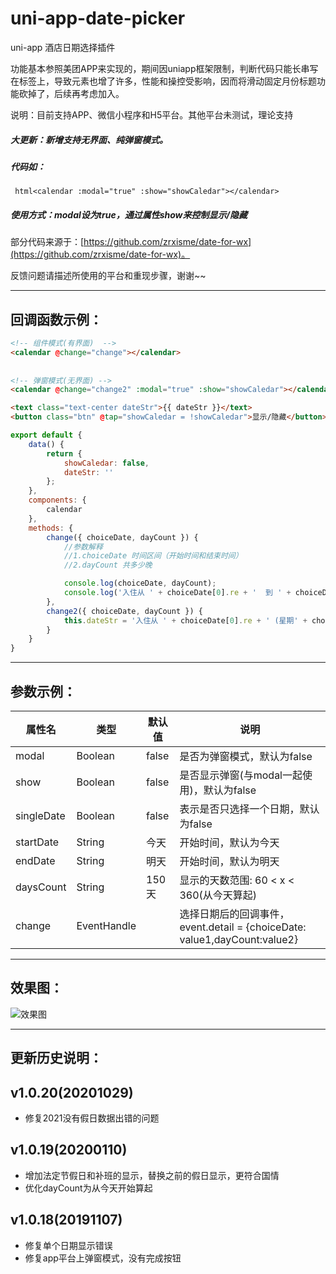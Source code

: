 # uni-app-date-picker
uni-app 酒店日期选择插件
   
功能基本参照美团APP来实现的，期间因uniapp框架限制，判断代码只能长串写在标签上，导致元素也增了许多，性能和操控受影响，因而将滑动固定月份标题功能砍掉了，后续再考虑加入。
   
说明：目前支持APP、微信小程序和H5平台。其他平台未测试，理论支持   

   
##### 大更新：新增支持无界面、纯弹窗模式。
##### 代码如：
``` html<calendar :modal="true" :show="showCaledar"></calendar>```
##### 使用方式：modal设为true，通过属性show来控制显示/隐藏   
   
   
部分代码来源于：[https://github.com/zrxisme/date-for-wx](https://github.com/zrxisme/date-for-wx)。   
   
反馈问题请描述所使用的平台和重现步骤，谢谢~~   
   
   
---
## 回调函数示例：

``` html
<!-- 组件模式(有界面)  -->
<calendar @change="change"></calendar>
   
   
<!-- 弹窗模式(无界面) -->
<calendar @change="change2" :modal="true" :show="showCaledar"></calendar>

<text class="text-center dateStr">{{ dateStr }}</text>
<button class="btn" @tap="showCaledar = !showCaledar">显示/隐藏</button>
``` 
   
   
   
``` javascript
export default {
	data() {
		return {
			showCaledar: false,
			dateStr: ''
		};
	},
	components: {
		calendar
	},
	methods: {
		change({ choiceDate, dayCount }) {
			//参数解释
			//1.choiceDate 时间区间（开始时间和结束时间）
			//2.dayCount 共多少晚

			console.log(choiceDate, dayCount);
			console.log('入住从 ' + choiceDate[0].re + '  到 ' + choiceDate[1].re + '  共 ' + dayCount + ' 晚');
		},
		change2({ choiceDate, dayCount }) {
			this.dateStr = '入住从 ' + choiceDate[0].re + ' (星期' + choiceDate[0].week + ')  到 ' + choiceDate[1].re + '(星期' + choiceDate[1].week + ')' + '  共 ' + dayCount + ' 晚 ';
		}
	}
}
```
   
    
---
## 参数示例：
| 属性名 | 类型 | 默认值 | 说明 |
|---|---|---|---|
| modal | Boolean | false | 是否为弹窗模式，默认为false|
| show | Boolean | false | 是否显示弹窗(与modal一起使用)，默认为false|
| singleDate | Boolean | false | 表示是否只选择一个日期，默认为false |
| startDate | String | 今天 | 开始时间，默认为今天|
| endDate |String |明天 | 开始时间，默认为明天 |
| daysCount | String | 150天 | 显示的天数范围: 60 < x < 360(从今天算起) |
| change | EventHandle | | 选择日期后的回调事件，event.detail = {choiceDate: value1,dayCount:value2} |

---
## 效果图：
![效果图](https://zhangdaren.github.io/uni-app-date-picker/static/date-picker/gif.gif)
   
---
## 更新历史说明：   
## v1.0.20(20201029)   
* 修复2021没有假日数据出错的问题

## v1.0.19(20200110)   
* 增加法定节假日和补班的显示，替换之前的假日显示，更符合国情
* 优化dayCount为从今天开始算起 

## v1.0.18(20191107)   
* 修复单个日期显示错误   
* 修复app平台上弹窗模式，没有完成按钮   
